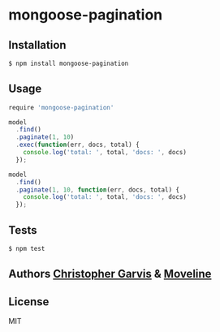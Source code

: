 # mongoose-pagination

## Installation

```bash
$ npm install mongoose-pagination
```

## Usage

```javascript
require 'mongoose-pagination'

model
  .find()
  .paginate(1, 10)
  .exec(function(err, docs, total) {
    console.log('total: ', total, 'docs: ', docs)
  });

model
  .find()
  .paginate(1, 10, function(err, docs, total) {
    console.log('total: ', total, 'docs: ', docs)
  });
```

## Tests

```bash
$ npm test
```

## Authors [Christopher Garvis][0] & [Moveline][1]

[0]: http://christophergarvis.com
[1]: http://www.moveline.com

## License

MIT
